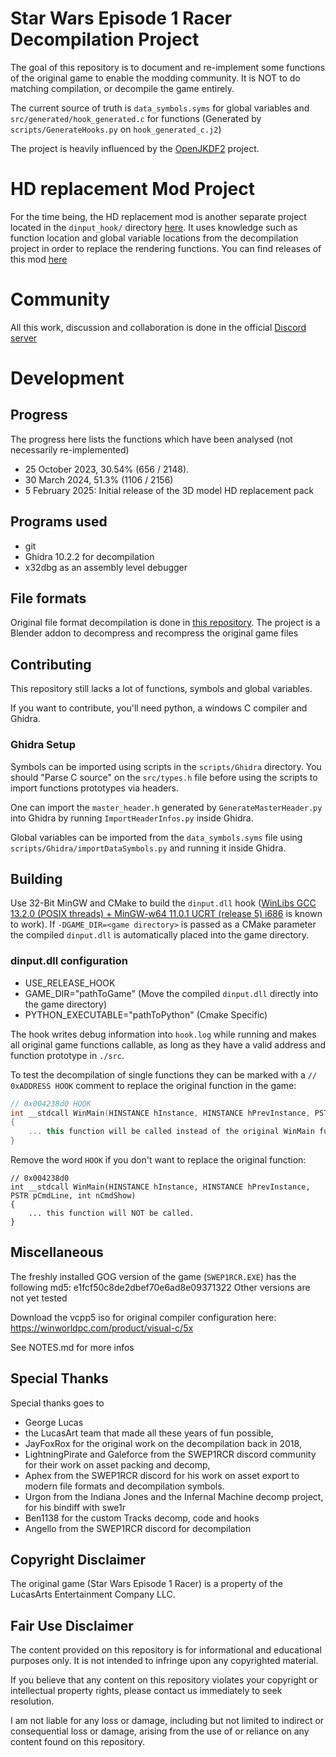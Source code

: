 # Star Wars Episode 1 Racer Decompilation Project

The goal of this repository is to document and re-implement some functions of the original game to enable the modding community.
It is NOT to do matching compilation, or decompile the game entirely.

The current source of truth is `data_symbols.syms` for global variables and `src/generated/hook_generated.c` for functions (Generated by `scripts/GenerateHooks.py` on `hook_generated_c.j2`)

The project is heavily influenced by the [OpenJKDF2](https://github.com/shinyquagsire23/OpenJKDF2) project.

# HD replacement Mod Project
For the time being, the HD replacement mod is another separate project located in the `dinput_hook/` directory [here](https://github.com/tim-tim707/SW_RACER_RE/tree/master/dinput_hook).
It uses knowledge such as function location and global variable locations from the decompilation project in order to replace the rendering functions.
You can find releases of this mod [here](https://github.com/tim-tim707/SW_RACER_RE/releases)

# Community
All this work, discussion and collaboration is done in the official [Discord server](https://discord.com/servers/star-wars-episode-i-racer-441839750555369474)

# Development
## Progress
The progress here lists the functions which have been analysed (not necessarily re-implemented)
- 25 October 2023, 30.54% (656 / 2148).
- 30 March 2024, 51.3% (1106 / 2156)
- 5 February 2025: Initial release of the 3D model HD replacement pack

## Programs used
- git
- Ghidra 10.2.2 for decompilation
- x32dbg as an assembly level debugger

## File formats
Original file format decompilation is done in [this repository](https://github.com/louriccia/blender-swe1r).
The project is a Blender addon to decompress and recompress the original game files

## Contributing
This repository still lacks a lot of functions, symbols and global variables.

If you want to contribute, you'll need python, a windows C compiler and Ghidra.

### Ghidra Setup
Symbols can be imported using scripts in the `scripts/Ghidra` directory. You should "Parse C source" on the `src/types.h` file
before using the scripts to import functions prototypes via headers.

One can import the `master_header.h` generated by `GenerateMasterHeader.py` into Ghidra by running `ImportHeaderInfos.py` inside Ghidra.

Global variables can be imported from the `data_symbols.syms` file using `scripts/Ghidra/importDataSymbols.py` and running it inside Ghidra.

## Building

Use 32-Bit MinGW and CMake to build the `dinput.dll` hook ([WinLibs GCC 13.2.0 (POSIX threads) + MinGW-w64 11.0.1 UCRT (release 5) i686](https://github.com/brechtsanders/winlibs_mingw/releases/tag/13.2.0posix-17.0.6-11.0.1-ucrt-r5) is known to work). If `-DGAME_DIR=<game directory>` is passed as a CMake parameter the compiled `dinput.dll` is automatically placed into the game directory.

### dinput.dll configuration
- USE_RELEASE_HOOK
- GAME_DIR="pathToGame" (Move the compiled `dinput.dll` directly into the game directory)
- PYTHON_EXECUTABLE="pathToPython" (Cmake Specific)

The hook writes debug information into `hook.log` while running and makes all original game functions callable, as long as they have a valid address and function prototype in `./src`.

To test the decompilation of single functions they can be marked with a `// 0xADDRESS HOOK` comment to replace the original function in the game:

```cpp
// 0x004238d0 HOOK
int __stdcall WinMain(HINSTANCE hInstance, HINSTANCE hPrevInstance, PSTR pCmdLine, int nCmdShow)
{
    ... this function will be called instead of the original WinMain function.
}
```

Remove the word `HOOK` if you don't want to replace the original function:

```
// 0x004238d0
int __stdcall WinMain(HINSTANCE hInstance, HINSTANCE hPrevInstance, PSTR pCmdLine, int nCmdShow)
{
    ... this function will NOT be called.
}
```

## Miscellaneous
The freshly installed GOG version of the game (`SWEP1RCR.EXE`) has the following md5: e1fcf50c8de2dbef70e6ad8e09371322
Other versions are not yet tested

Download the vcpp5 iso for original compiler configuration here: https://winworldpc.com/product/visual-c/5x

See NOTES.md for more infos

## Special Thanks
Special thanks goes to
- George Lucas
- the LucasArt team that made all these years of fun possible,
- JayFoxRox for the original work on the decompilation back in 2018,
- LightningPirate and Galeforce from the SWEP1RCR discord community for their work on asset packing and decomp,
- Aphex from the SWEP1RCR discord for his work on asset export to modern file formats and decompilation symbols.
- Urgon from the Indiana Jones and the Infernal Machine decomp project, for his bindiff with swe1r
- Ben1138 for the custom Tracks decomp, code and hooks
- Angello from the SWEP1RCR discord for decompilation

## Copyright Disclaimer
The original game (Star Wars Episode 1 Racer) is a property of the LucasArts Entertainment Company LLC.

## Fair Use Disclaimer
The content provided on this repository is for informational and educational purposes only. It is not intended to infringe upon any copyrighted material.

If you believe that any content on this repository violates your copyright or intellectual property rights, please contact us immediately to seek resolution.

I am not liable for any loss or damage, including but not limited to indirect or consequential loss or damage, arising from the use of or reliance on any content found on this repository.
